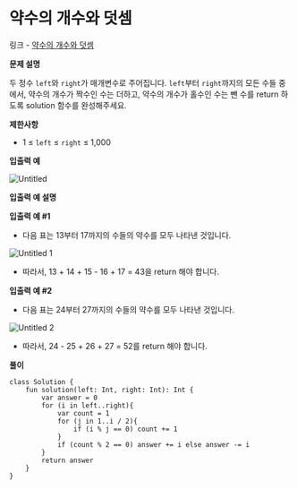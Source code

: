 # 약수의 개수와 덧셈

링크 - [약수의 개수와 덧셈](https://school.programmers.co.kr/learn/courses/30/lessons/77884)

**문제 설명**

두 정수 `left`와 `right`가 매개변수로 주어집니다. `left`부터 `right`까지의 모든 수들 중에서, 약수의 개수가 짝수인 수는 더하고, 약수의 개수가 홀수인 수는 뺀 수를 return 하도록 solution 함수를 완성해주세요.

****제한사항****

- 1 ≤ `left` ≤ `right` ≤ 1,000

****입출력 예****

![Untitled](https://user-images.githubusercontent.com/105714784/218436446-c8148b58-1a2d-45c9-baed-75161b2e903d.png)

****입출력 예 설명****

**입출력 예 #1**

- 다음 표는 13부터 17까지의 수들의 약수를 모두 나타낸 것입니다.

![Untitled 1](https://user-images.githubusercontent.com/105714784/218436452-ae3e70e1-8b43-439d-9fc1-1e2f3fb3f026.png)

- 따라서, 13 + 14 + 15 - 16 + 17 = 43을 return 해야 합니다.

**입출력 예 #2**

- 다음 표는 24부터 27까지의 수들의 약수를 모두 나타낸 것입니다.

![Untitled 2](https://user-images.githubusercontent.com/105714784/218436462-b44a9093-7694-412b-a712-8caa86f0f1ac.png)

- 따라서, 24 - 25 + 26 + 27 = 52를 return 해야 합니다.

**풀이**

```
class Solution {
    fun solution(left: Int, right: Int): Int {
        var answer = 0
        for (i in left..right){
            var count = 1
            for (j in 1..i / 2){
                if (i % j == 0) count += 1
            }
            if (count % 2 == 0) answer += i else answer -= i
        }
        return answer
    }
}
```
